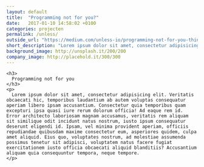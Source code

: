 ```yaml
---
layout: default
title:  "Programming not for you?"
date:   2017-01-10 14:58:02 +0100
categories: projecten
permalink: /unless/
outside_url: "https://medium.com/unless-io/programming-not-for-you-think-again-ae578e3333b4#.zfqn2tc8e"
short_description: "Lorem ipsum dolor sit amet, consectetur adipisicing elit. Consequuntur hic iusto quisquam praesentium eligendi ut quibusdam suscipit quas dolore delectus?"
background_image: http://unsplash.it/200/200
company_image: http://placehold.it/300/300
---
```


<div class="wrench"></div>
<div class="wrapper">
  <div class="text-box">

    <h3>
      Programming not for you
    </h3>
    <p>
      Lorem ipsum dolor sit amet, consectetur adipisicing elit. Veritatis obcaecati hic, temporibus laudantium ab autem voluptas consequatur aperiam libero ipsam accusantium. Consectetur quia temporibus quam excepturi ipsa quasi iure rerum dolorum officia! Ad eaque rem id. Error architecto laboriosam magnam accusamus, veritatis rem aliquam sit similique odit incidunt natus nostrum, iusto ipsum consequatur deserunt eligendi id. Ipsam, vel minima provident aperiam, officiis repudiandae quibusdam maxime consectetur eum, asperiores quidem, culpa amet aliquid. Eius quo, voluptates nostrum, ad molestiae assumenda possimus tenetur sit adipisci, voluptatem natus facere fugiat exercitationem iusto officia obcaecati aliquid blanditiis? Accusantium aliquam quia consequuntur tempora, neque tempore.
    </p>

  </div>
</div>